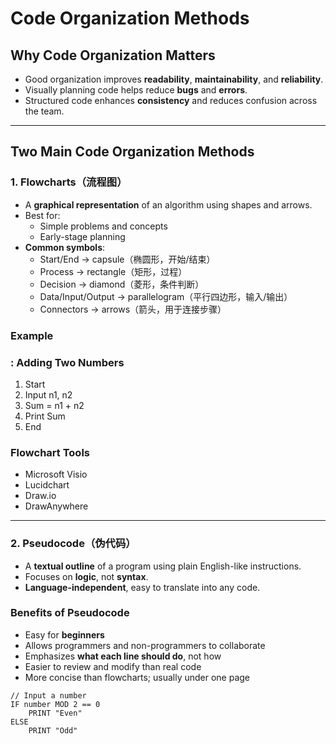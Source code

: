 # Code Organization Methods

## **Why Code Organization Matters**

- Good organization improves **readability**, **maintainability**, and **reliability**.
- Visually planning code helps reduce **bugs** and **errors**.
- Structured code enhances **consistency** and reduces confusion across the team.

---

## **Two Main Code Organization Methods**

### **1. Flowcharts（流程图）**

- A **graphical representation** of an algorithm using shapes and arrows.
- Best for:
    - Simple problems and concepts
    - Early-stage planning
- **Common symbols**:
    - Start/End → capsule（椭圆形，开始/结束）
    - Process → rectangle（矩形，过程）
    - Decision → diamond（菱形，条件判断）
    - Data/Input/Output → parallelogram（平行四边形，输入/输出）
    - Connectors → arrows（箭头，用于连接步骤）

### **Example**

### **: Adding Two Numbers**

1. Start
2. Input n1, n2
3. Sum = n1 + n2
4. Print Sum
5. End

### **Flowchart Tools**

- Microsoft Visio
- Lucidchart
- Draw.io
- DrawAnywhere

---

### **2. Pseudocode（伪代码）**

- A **textual outline** of a program using plain English-like instructions.
- Focuses on **logic**, not **syntax**.
- **Language-independent**, easy to translate into any code.

### **Benefits of Pseudocode**

- Easy for **beginners**
- Allows programmers and non-programmers to collaborate
- Emphasizes **what each line should do**, not how
- Easier to review and modify than real code
- More concise than flowcharts; usually under one page

```
// Input a number
IF number MOD 2 == 0
    PRINT "Even"
ELSE
    PRINT "Odd"
```